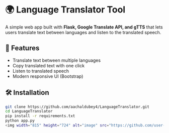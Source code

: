 # 🌍 Language Translator Tool

A simple web app built with **Flask, Google Translate API, and gTTS** that lets users translate text between languages and listen to the translated speech.

## 🚀 Features
- Translate text between multiple languages
- Copy translated text with one click
- Listen to translated speech
- Modern responsive UI (Bootstrap)

## 🛠 Installation
```bash
git clone https://github.com/aachaldubey4/LanguageTranslator.git
cd LanguageTranslator
pip install -r requirements.txt
python app.py
<img width="815" height="724" alt="image" src="https://github.com/user-attachments/assets/ff5eace3-e86a-4d74-b3e5-5f25cb3b9592" />

